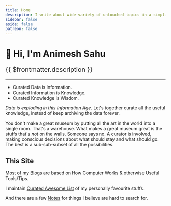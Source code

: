 ```yaml
---
title: Home
description: I write about wide-variety of untouched topics in a simplified way.
sidebar: false
aside: false
patreon: false
---
```


# 👋 Hi, I'm Animesh Sahu

<p style="font-size: 20px;">
{{ $frontmatter.description }}
</p>

---

* Curated Data is Information.
* Curated Information is Knowledge.
* Curated Knowledge is Wisdom.

*Data is exploding in this Information Age.* Let's together curate all the useful knowledge, instead of keep archiving the data forever.

<Quote author="Rework (Book)">
You don't make a great museum by putting all the art in the world into a single room. That's a warehouse. What makes a great museum great is the stuffs that's <i>not</i> on the walls. Someone says no. A curator is involved, making conscious decisions about what should stay and what should go. The best is a sub-sub-subset of all the possibilities.
</Quote>

## This Site

Most of my [Blogs](/blogs/index.md) are based on How Computer Works & otherwise Useful Tools/Tips.

I maintain [Curated Awesome List](/awesome/index.md) of my personally favourite stuffs.

And there are a few [Notes](/notes/index.md) for things I believe are hard to search for.

<!-- Rest of the site may document myself e.g. on [My Point of Interest](/point-of-interest/index.md) and [My Setup](/setup/index.md). -->

